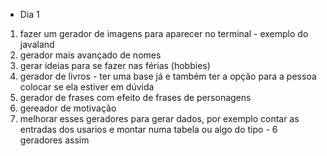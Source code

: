 - Dia 1
1. fazer um gerador de imagens para aparecer no terminal - exemplo do javaland 
2. gerador mais avançado de nomes 
3. gerar ideias para se fazer nas férias (hobbies)
4. gerador de livros - ter uma base já e também ter a opção para a pessoa colocar se ela estiver em dúvida
5. gerador de frases com efeito de frases de personagens 
6. gereador de motivação 
7. melhorar esses geradores para gerar dados, por exemplo contar as entradas dos usarios e montar numa tabela ou algo do tipo - 6 geradores assim
